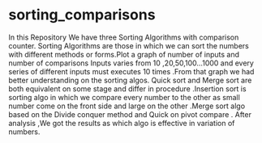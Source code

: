 # sorting_comparisons
In this Repository We have three Sorting Algorithms with comparison counter. Sorting Algorithms are those in which we can sort the numbers with different methods or forms.Plot a graph of number of inputs and number of comparisons Inputs varies from 10 ,20,50,100...1000 and every series of different inputs  must executes 10 times .From that graph we had better understanding on the sorting algos. Quick sort and Merge sort are both equivalent on some stage and differ in procedure .Insertion sort is sorting algo in which we compare every number to the other as small number come on the front side and large on the other .Merge sort algo based on the Divide conquer method and Quick on pivot compare . After analysis ,We got the results as which algo is effective in variation of numbers.
